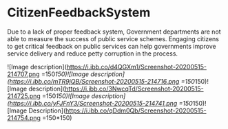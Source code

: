 # CitizenFeedbackSystem
Due to a lack of proper feedback system, Government departments are not able to measure the success of public service schemes. Engaging citizens to get critical feedback on public services can help governments improve service delivery and reduce petty corruption in the process. 


![Image description](https://i.ibb.co/d4QGXm1/Screenshot-20200515-214707.png =150*150)![Image description](https://i.ibb.co/mTR9jQB/Screenshot-20200515-214716.png =150*150)![Image description](https://i.ibb.co/3NwcqTd/Screenshot-20200515-214725.png =150*150)![Image description](https://i.ibb.co/yFJFnY3/Screenshot-20200515-214741.png =150*150)![Image Description](https://i.ibb.co/qDdm0Qb/Screenshot-20200515-214754.png =150*150)
